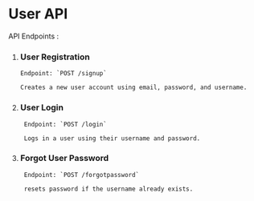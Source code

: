 # User API

API Endpoints : 

 1. ### User Registration

		Endpoint: `POST /signup`

		Creates a new user account using email, password, and username.

2. ### User Login

		Endpoint: `POST /login`

		Logs in a user using their username and password.

3. ### Forgot User Password

		Endpoint: `POST /forgotpassword`

		resets password if the username already exists.